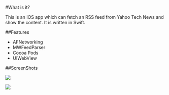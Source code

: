 #What is it?

This is an IOS app which can fetch an RSS feed from Yahoo Tech News and show the content. It is written in Swift.

##Features

- AFNetworking
- MWFeedParser
- Cocoa Pods
- UIWebView

##ScreenShots

![](https://raw.githubusercontent.com/HugoZhang33/iRSS-Swift/master/ScreenShots/iOS%20Simulator%20Screen%20Shot%20Jun%205%2C%202015%2C%2010.57.32%20AM.png)    

![](https://raw.githubusercontent.com/HugoZhang33/iRSS-Swift/master/ScreenShots/iOS%20Simulator%20Screen%20Shot%20Jun%205%2C%202015%2C%2011.19.30%20AM.png)
